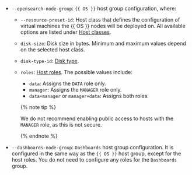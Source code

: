 * `--opensearch-node-group`: `{{ OS }}` host group configuration, where:

   * `--resource-preset-id`: Host class that defines the configuration of virtual machines the {{ OS }} nodes will be deployed on. All available options are listed under [Host classes](../../managed-opensearch/concepts/instance-types.md).
   * `disk-size`: Disk size in bytes. Minimum and maximum values depend on the selected host class.
   * `disk-type-id`: [Disk type](../../managed-opensearch/concepts/storage.md).
   * `roles`: [Host roles](../../managed-opensearch/concepts/host-roles.md). The possible values include:

      * `data`: Assigns the `DATA` role only.
      * `manager`: Assigns the `MANAGER` role only.
      * `data+manager` or `manager+data`: Assigns both roles.

      {% note tip %}

      We do not recommend enabling public access to hosts with the `MANAGER` role, as this is not secure.

      {% endnote %}

* `--dashboards-node-group`: `Dashboards` host group configuration. It is configured in the same way as the `{{ OS }}` host group, except for the host roles. You do not need to configure any roles for the `Dashboards` group.
